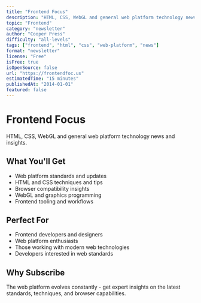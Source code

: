 ```yaml
---
title: "Frontend Focus"
description: "HTML, CSS, WebGL and general web platform technology news and insights"
topic: "Frontend"
category: "newsletter"
author: "Cooper Press"
difficulty: "all-levels"
tags: ["frontend", "html", "css", "web-platform", "news"]
format: "newsletter"
license: "Free"
isFree: true
isOpenSource: false
url: "https://frontendfoc.us"
estimatedTime: "15 minutes"
publishedAt: "2014-01-01"
featured: false
---
```


# Frontend Focus

HTML, CSS, WebGL and general web platform technology news and insights.

## What You'll Get
- Web platform standards and updates
- HTML and CSS techniques and tips
- Browser compatibility insights
- WebGL and graphics programming
- Frontend tooling and workflows

## Perfect For
- Frontend developers and designers
- Web platform enthusiasts
- Those working with modern web technologies
- Developers interested in web standards

## Why Subscribe
The web platform evolves constantly - get expert insights on the latest standards, techniques, and browser capabilities.